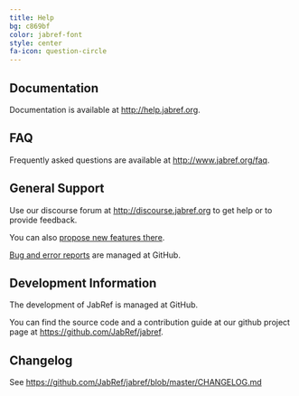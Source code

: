 ```yaml
---
title: Help
bg: c869bf
color: jabref-font
style: center
fa-icon: question-circle
---
```


## Documentation

Documentation is available at <http://help.jabref.org>.

## FAQ

Frequently asked questions are available at <http://www.jabref.org/faq>.

## General Support

Use our discourse forum at <http://discourse.jabref.org> to get help or to provide feedback.

You can also [propose new features there](http://discourse.jabref.org/c/features).

[Bug and error reports](https://github.com/JabRef/jabref/issues) are managed at GitHub.

## Development Information

The development of JabRef is managed at GitHub. 

You can find the source code and a contribution guide at our github project page at <https://github.com/JabRef/jabref>.

## Changelog

See <https://github.com/JabRef/jabref/blob/master/CHANGELOG.md>
